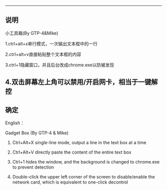 ---------------------------
说明
---------------------------
小工具箱(By GTP-4&Mike)

1.ctrl+alt+x单行模式，一次输出文本框中的一行

2.ctrl+alt+v直接粘贴整个文本框的内容

3.ctrl+1隐藏窗口，并且后台改成chrome.exe以防被发现

4.双击屏幕左上角可以禁用/开启网卡，相当于一键解控
---------------------------
确定   
---------------------------

English：

Gadget Box (By GTP-4 & Mike)

1. Ctrl+Alt+X single-line mode, output a line in the text box at a time

2. Ctrl+Alt+V directly paste the content of the entire text box

3. Ctrl+1 hides the window, and the background is changed to chrome.exe to prevent detection

4. Double-click the upper left corner of the screen to disable/enable the network card, which is equivalent to one-click decontrol

